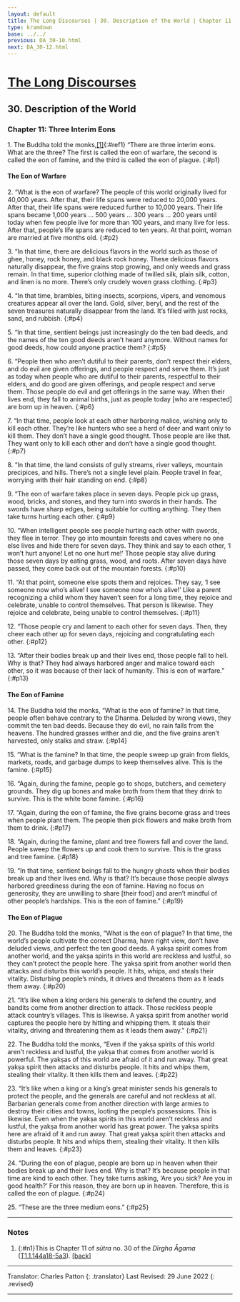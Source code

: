 ```yaml
---
layout: default
title: The Long Discourses | 30. Description of the World | Chapter 11. Three Interim Eons
type: kramdown
base: ../../
previous: DA_30-10.html
next: DA_30-12.html
---
```


# [The Long Discourses](index.html)
## 30. Description of the World
### Chapter 11: Three Interim Eons

1\. The Buddha told the monks,[\[1\]](#n1){:#ref1} “There are three interim eons. What are the three? The first is called the eon of warfare, the second is called the eon of famine, and the third is called the eon of plague.
{:#p1}

#### The Eon of Warfare

2\. “What is the eon of warfare? The people of this world originally lived for 40,000 years. After that, their life spans were reduced to 20,000 years. After that, their life spans were reduced further to 10,000 years. Their life spans became 1,000 years … 500 years … 300 years … 200 years until today when few people live for more than 100 years, and many live for less. After that, people’s life spans are reduced to ten years. At that point, woman are married at five months old.
{:#p2}

3\. “In that time, there are delicious flavors in the world such as those of ghee, honey, rock honey, and black rock honey. These delicious flavors naturally disappear, the five grains stop growing, and only weeds and grass remain. In that time, superior clothing made of twilled silk, plain silk, cotton, and linen is no more. There’s only crudely woven grass clothing.
{:#p3}

4\. “In that time, brambles, biting insects, scorpions, vipers, and venomous creatures appear all over the land. Gold, silver, beryl, and the rest of the seven treasures naturally disappear from the land. It’s filled with just rocks, sand, and rubbish.
{:#p4}

5\. “In that time, sentient beings just increasingly do the ten bad deeds, and the names of the ten good deeds aren’t heard anymore. Without names for good deeds, how could anyone practice them?
{:#p5}

6\. “People then who aren’t dutiful to their parents, don’t respect their elders, and do evil are given offerings, and people respect and serve them. It’s just as today when people who are dutiful to their parents, respectful to their elders, and do good are given offerings, and people respect and serve them. Those people do evil and get offerings in the same way. When their lives end, they fall to animal births, just as people today [who are respected] are born up in heaven.
{:#p6}

7\. “In that time, people look at each other harboring malice, wishing only to kill each other. They’re like hunters who see a herd of deer and want only to kill them. They don’t have a single good thought. Those people are like that. They want only to kill each other and don’t have a single good thought.
{:#p7}

8\. “In that time, the land consists of gully streams, river valleys, mountain precipices, and hills. There’s not a single level plain. People travel in fear, worrying with their hair standing on end.
{:#p8}

9\. “The eon of warfare takes place in seven days. People pick up grass, wood, bricks, and stones, and they turn into swords in their hands. The swords have sharp edges, being suitable for cutting anything. They then take turns hurting each other.
{:#p9}

10\. “When intelligent people see people hurting each other with swords, they flee in terror. They go into mountain forests and caves where no one else lives and hide there for seven days. They think and say to each other, ‘I won’t hurt anyone! Let no one hurt me!’ Those people stay alive during those seven days by eating grass, wood, and roots. After seven days have passed, they come back out of the mountain forests.
{:#p10}

11\. “At that point, someone else spots them and rejoices. They say, ‘I see someone now who’s alive! I see someone now who’s alive!’ Like a parent recognizing a child whom they haven’t seen for a long time, they rejoice and celebrate, unable to control themselves. That person is likewise. They rejoice and celebrate, being unable to control themselves.
{:#p11}

12\. “Those people cry and lament to each other for seven days. Then, they cheer each other up for seven days, rejoicing and congratulating each other.
{:#p12}

13\. “After their bodies break up and their lives end, those people fall to hell. Why is that? They had always harbored anger and malice toward each other, so it was because of their lack of humanity. This is eon of warfare.”
{:#p13}

#### The Eon of Famine

14\. The Buddha told the monks, “What is the eon of famine? In that time, people often behave contrary to the Dharma. Deluded by wrong views, they commit the ten bad deeds. Because they do evil, no rain falls from the heavens. The hundred grasses wither and die, and the five grains aren’t harvested, only stalks and straw.
{:#p14}

15\. “What is the famine? In that time, the people sweep up grain from fields, markets, roads, and garbage dumps to keep themselves alive. This is the famine.
{:#p15}

16\. “Again, during the famine, people go to shops, butchers, and cemetery grounds. They dig up bones and make broth from them that they drink to survive. This is the white bone famine.
{:#p16}

17\. “Again, during the eon of famine, the five grains become grass and trees when people plant them. The people then pick flowers and make broth from them to drink.
{:#p17}

18\. “Again, during the famine, plant and tree flowers fall and cover the land. People sweep the flowers up and cook them to survive. This is the grass and tree famine.
{:#p18}

19\. “In that time, sentient beings fall to the hungry ghosts when their bodies break up and their lives end. Why is that? It’s because those people always harbored greediness during the eon of famine. Having no focus on generosity, they are unwilling to share [their food] and aren’t mindful of other people’s hardships. This is the eon of famine.”
{:#p19}

#### The Eon of Plague

20\. The Buddha told the monks, “What is the eon of plague? In that time, the world’s people cultivate the correct Dharma, have right view, don’t have deluded views, and perfect the ten good deeds. A yakṣa spirit comes from another world, and the yakṣa spirits in this world are reckless and lustful, so they can’t protect the people here. The yakṣa spirit from another world then attacks and disturbs this world’s people. It hits, whips, and steals their vitality. Disturbing people’s minds, it drives and threatens them as it leads them away.
{:#p20}

21\. “It’s like when a king orders his generals to defend the country, and bandits come from another direction to attack. Those reckless people attack country’s villages. This is likewise. A yakṣa spirit from another world captures the people here by hitting and whipping them. It steals their vitality, driving and threatening them as it leads them away.”
{:#p21}

22\. The Buddha told the monks, “Even if the yakṣa spirits of this world aren’t reckless and lustful, the yakṣa that comes from another world is powerful. The yakṣas of this world are afraid of it and run away. That great yakṣa spirit then attacks and disturbs people. It hits and whips them, stealing their vitality. It then kills them and leaves.
{:#p22}

23\. “It’s like when a king or a king’s great minister sends his generals to protect the people, and the generals are careful and not reckless at all. Barbarian generals come from another direction with large armies to destroy their cities and towns, looting the people’s possessions. This is likewise. Even when the yakṣa spirits in this world aren’t reckless and lustful, the yakṣa from another world has great power. The yakṣa spirits here are afraid of it and run away. That great yakṣa spirit then attacks and disturbs people. It hits and whips them, stealing their vitality. It then kills them and leaves.
{:#p23}

24\. “During the eon of plague, people are born up in heaven when their bodies break up and their lives end. Why is that? It’s because people in that time are kind to each other. They take turns asking, ‘Are you sick? Are you in good health?’ For this reason, they are born up in heaven. Therefore, this is called the eon of plague.
{:#p24}

25\. “These are the three medium eons.”
{:#p25}

---

### Notes

1. {:#n1}This is Chapter 11 of <em>sūtra</em> no. 30 of the <cite>Dīrgha Āgama</cite> (<a href="https://cbetaonline.dila.edu.tw/zh/T01n0001_p0144a18" target="_blank">T1.1.144a18-5a3</a>). [\[back\]](#ref1)

---

Translator: Charles Patton
{: .translator}
Last Revised: 29 June 2022
{: .revised}

---